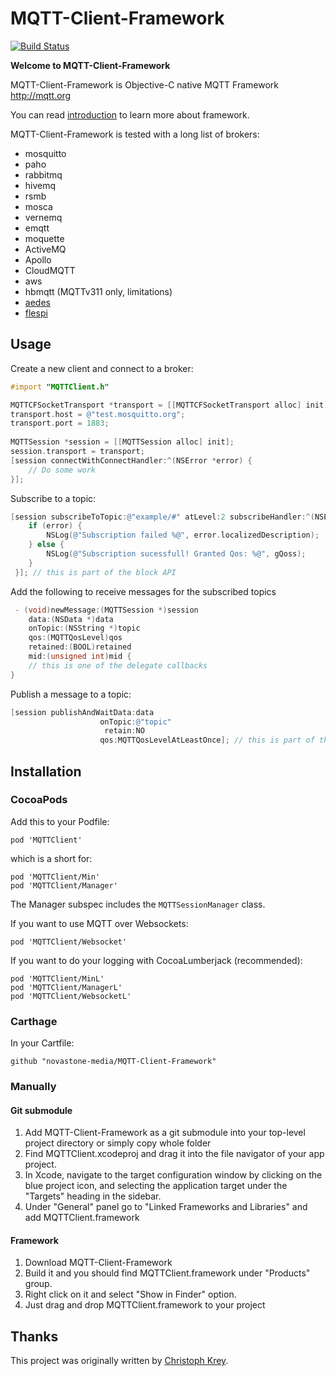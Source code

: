 # MQTT-Client-Framework 

[![Build Status](https://travis-ci.org/novastone-media/MQTT-Client-Framework.svg?branch=master)](https://travis-ci.org/novastone-media/MQTT-Client-Framework)

**Welcome to MQTT-Client-Framework**

MQTT-Client-Framework is Objective-C native MQTT Framework http://mqtt.org

You can read [introduction](http://www.hivemq.com/blog/mqtt-client-library-encyclopedia-mqtt-client-framework) to learn more about framework.

MQTT-Client-Framework is tested with a long list of brokers:

* mosquitto
* paho
* rabbitmq
* hivemq
* rsmb
* mosca
* vernemq
* emqtt
* moquette
* ActiveMQ
* Apollo
* CloudMQTT
* aws
* hbmqtt (MQTTv311 only, limitations)
* [aedes](https://github.com/mcollina/aedes) 
* [flespi](https://flespi.com/mqtt-broker) 

## Usage

Create a new client and connect to a broker:

```objective-c
#import "MQTTClient.h"

MQTTCFSocketTransport *transport = [[MQTTCFSocketTransport alloc] init];
transport.host = @"test.mosquitto.org";
transport.port = 1883;
    
MQTTSession *session = [[MQTTSession alloc] init];
session.transport = transport;
[session connectWithConnectHandler:^(NSError *error) {
	// Do some work
}];
```

Subscribe to a topic:

```objective-c
[session subscribeToTopic:@"example/#" atLevel:2 subscribeHandler:^(NSError *error, NSArray<NSNumber *> *gQoss){
    if (error) {
        NSLog(@"Subscription failed %@", error.localizedDescription);
    } else {
        NSLog(@"Subscription sucessfull! Granted Qos: %@", gQoss);
    }
 }]; // this is part of the block API

```

Add the following to receive messages for the subscribed topics
```objective-c
 - (void)newMessage:(MQTTSession *)session
	data:(NSData *)data
	onTopic:(NSString *)topic
	qos:(MQTTQosLevel)qos
	retained:(BOOL)retained
	mid:(unsigned int)mid {
	// this is one of the delegate callbacks
}
```

Publish a message to a topic:

```objective-c
[session publishAndWaitData:data
                    onTopic:@"topic"
                     retain:NO
	                qos:MQTTQosLevelAtLeastOnce]; // this is part of the asynchronous API
```

## Installation

### CocoaPods 

Add this to your Podfile:

```
pod 'MQTTClient'
```
which is a short for:

```
pod 'MQTTClient/Min'
pod 'MQTTClient/Manager'
```

The Manager subspec includes the `MQTTSessionManager` class.

If you want to use MQTT over Websockets:

```
pod 'MQTTClient/Websocket'
```

If you want to do your logging with CocoaLumberjack (recommended):

```
pod 'MQTTClient/MinL'
pod 'MQTTClient/ManagerL'
pod 'MQTTClient/WebsocketL'
```

### Carthage

In your Cartfile:

```
github "novastone-media/MQTT-Client-Framework"
```

### Manually

#### Git submodule

1. Add MQTT-Client-Framework as a git submodule into your top-level project directory or simply copy whole folder
2. Find MQTTClient.xcodeproj and drag it into the file navigator of your app project.
3. In Xcode, navigate to the target configuration window by clicking on the blue project icon, and selecting the application target under the "Targets" heading in the sidebar.
4. Under "General" panel go to "Linked Frameworks and Libraries" and add MQTTClient.framework

#### Framework

1. Download MQTT-Client-Framework
2. Build it and you should find MQTTClient.framework under "Products" group.
3. Right click on it and select "Show in Finder" option.
4. Just drag and drop MQTTClient.framework to your project

## Thanks

This project was originally written by [Christoph Krey](https://github.com/ckrey).
